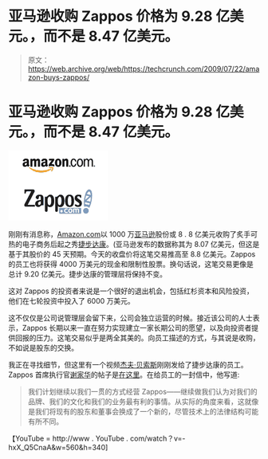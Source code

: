 # 亚马逊收购 Zappos 价格为 9.28 亿美元。，而不是 8.47 亿美元。

> 原文：<https://web.archive.org/web/https://techcrunch.com/2009/07/22/amazon-buys-zappos/>

# 亚马逊收购 Zappos 价格为 9.28 亿美元。，而不是 8.47 亿美元。

![](img/c72850b1f99ebcb80a414fe2231b3372.png)

刚刚有消息称，[Amazon.com](https://web.archive.org/web/20230207152802/http://amazon.com/)以 1000 万[亚马逊](https://web.archive.org/web/20230207152802/http://crunchbase.com/company/amazon)股份或 8 . 8 亿美元收购了炙手可热的电子商务后起之秀[捷步达康](https://web.archive.org/web/20230207152802/http://zappos.com/)。(亚马逊发布的数据称其为 8.07 亿美元，但这是基于其股价的 45 天预期。今天的收盘价将这笔交易推高至 8.8 亿美元。Zappos 的员工也将获得 4000 万美元的现金和限制性股票。换句话说，这笔交易更像是总计 9.20 亿美元。捷步达康的管理层将保持不变。

这对 Zappos 的投资者来说是一个很好的退出机会，包括红杉资本和风险投资，他们在七轮投资中投入了 6000 万美元。

这不仅仅是公司说管理层会留下来，公司会独立运营的时候。接近该公司的人士表示，Zappos 长期以来一直在努力实现建立一家长期公司的愿望，以及向投资者提供回报的压力。这笔交易似乎是两全其美的。向员工描述的方式，与其说是收购，不如说是股东的交换。

我正在寻找细节，但这里有一个视频[杰夫·贝索斯](https://web.archive.org/web/20230207152802/http://www.crunchbase.com/person/jeff-bezos)刚刚发给了捷步达康的员工。Zappos 首席执行官[谢家华](https://web.archive.org/web/20230207152802/http://www.crunchbase.com/person/tony-hsieh)的帖子是[在这里](https://web.archive.org/web/20230207152802/http://blogs.zappos.com/ceoletter)。在给员工的一封信中，他写道:

> 我们计划继续以我们一贯的方式经营 Zappos——继续做我们认为对我们的品牌、我们的文化和我们的业务最有利的事情。从实际的角度来看，这就像是我们将现有的股东和董事会换成了一个新的，尽管技术上的法律结构可能有所不同。

【YouTube = http://www . YouTube . com/watch？v=-hxX_Q5CnaA&w=560&h=340]